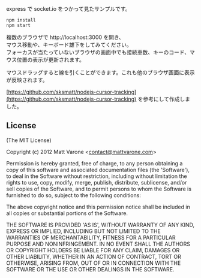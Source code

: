 express で socket.io をつかって見たサンプルです。

    npm install
    npm start

複数のブラウザで http://localhost:3000 を開き、<br/>
マウス移動や、キーボード雄下をしてみてください。<br/>
フォーカスが当たっていないブラウザの画面中でも接続車数、キーのコード、マウス位置の表示が更新されます。<br/>

マウスドラッグすると線を引くことができます。これも他のブラウザ画面に表示が反映されます。<br/>

[https://github.com/sksmatt/nodejs-cursor-tracking](https://github.com/sksmatt/nodejs-cursor-tracking)
を参考にして作成しました。

## License 

(The MIT License)

Copyright (c) 2012 Matt Varone &lt;contact@mattvarone.com&gt;

Permission is hereby granted, free of charge, to any person obtaining
a copy of this software and associated documentation files (the
'Software'), to deal in the Software without restriction, including
without limitation the rights to use, copy, modify, merge, publish,
distribute, sublicense, and/or sell copies of the Software, and to
permit persons to whom the Software is furnished to do so, subject to
the following conditions:

The above copyright notice and this permission notice shall be
included in all copies or substantial portions of the Software.

THE SOFTWARE IS PROVIDED 'AS IS', WITHOUT WARRANTY OF ANY KIND,
EXPRESS OR IMPLIED, INCLUDING BUT NOT LIMITED TO THE WARRANTIES OF
MERCHANTABILITY, FITNESS FOR A PARTICULAR PURPOSE AND NONINFRINGEMENT.
IN NO EVENT SHALL THE AUTHORS OR COPYRIGHT HOLDERS BE LIABLE FOR ANY
CLAIM, DAMAGES OR OTHER LIABILITY, WHETHER IN AN ACTION OF CONTRACT,
TORT OR OTHERWISE, ARISING FROM, OUT OF OR IN CONNECTION WITH THE
SOFTWARE OR THE USE OR OTHER DEALINGS IN THE SOFTWARE.
